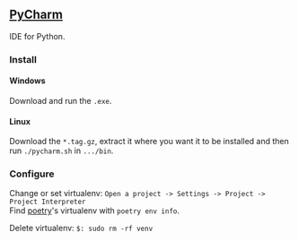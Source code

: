 ## [PyCharm](https://www.jetbrains.com/pycharm/)

IDE for Python.  

### Install

#### Windows

Download and run the `.exe`.  

#### Linux

Download the `*.tag.gz`, extract it where you want it to be installed and then run `./pycharm.sh` in `.../bin`.  

### Configure

Change or set virtualenv: `Open a project -> Settings -> Project -> Project Interpreter`  
Find [poetry](../../Software/BuildTool/poetry)'s virtualenv with `poetry env info`.  

Delete virtualenv: `$: sudo rm -rf venv`
